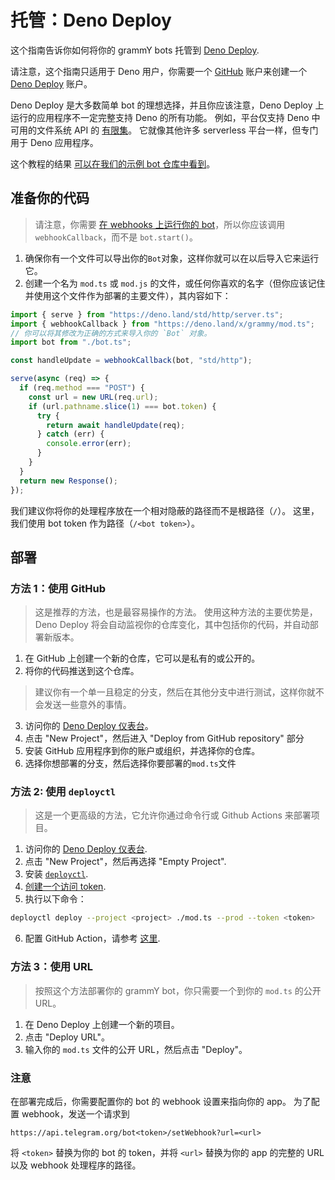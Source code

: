 # 托管：Deno Deploy

这个指南告诉你如何将你的 grammY bots 托管到 [Deno Deploy](https://deno.com/deploy).

请注意，这个指南只适用于 Deno 用户，你需要一个 [GitHub](https://github.com) 账户来创建一个 [Deno Deploy](https://deno.com/deploy) 账户。

Deno Deploy 是大多数简单 bot 的理想选择，并且你应该注意，Deno Deploy 上运行的应用程序不一定完整支持 Deno 的所有功能。
例如，平台仅支持 Deno 中可用的文件系统 API 的 [有限集](https://deno.com/deploy/docs/runtime-fs)。
它就像其他许多 serverless 平台一样，但专门用于 Deno 应用程序。

这个教程的结果 [可以在我们的示例 bot 仓库中看到](https://github.com/grammyjs/examples/tree/main/deno-deploy)。

## 准备你的代码

> 请注意，你需要 [在 webhooks 上运行你的 bot](../guide/deployment-types.md#如何使用-webhooks)，所以你应该调用 `webhookCallback`，而不是 `bot.start()`。

1. 确保你有一个文件可以导出你的`Bot`对象，这样你就可以在以后导入它来运行它。
2. 创建一个名为 `mod.ts` 或 `mod.js` 的文件，或任何你喜欢的名字（但你应该记住并使用这个文件作为部署的主要文件），其内容如下：

```ts
import { serve } from "https://deno.land/std/http/server.ts";
import { webhookCallback } from "https://deno.land/x/grammy/mod.ts";
// 你可以将其修改为正确的方式来导入你的 `Bot` 对象。
import bot from "./bot.ts";

const handleUpdate = webhookCallback(bot, "std/http");

serve(async (req) => {
  if (req.method === "POST") {
    const url = new URL(req.url);
    if (url.pathname.slice(1) === bot.token) {
      try {
        return await handleUpdate(req);
      } catch (err) {
        console.error(err);
      }
    }
  }
  return new Response();
});
```

我们建议你将你的处理程序放在一个相对隐蔽的路径而不是根路径（`/`）。
这里，我们使用 bot token 作为路径（`/<bot token>`）。

## 部署

### 方法 1：使用 GitHub

> 这是推荐的方法，也是最容易操作的方法。
> 使用这种方法的主要优势是，Deno Deploy 将会自动监视你的仓库变化，其中包括你的代码，并自动部署新版本。

1. 在 GitHub 上创建一个新的仓库，它可以是私有的或公开的。
2. 将你的代码推送到这个仓库。

> 建议你有一个单一且稳定的分支，然后在其他分支中进行测试，这样你就不会发送一些意外的事情。

3. 访问你的 [Deno Deploy 仪表台](https://dash.deno.com/projects)。
4. 点击 "New Project"，然后进入 "Deploy from GitHub repository" 部分
5. 安装 GitHub 应用程序到你的账户或组织，并选择你的仓库。
6. 选择你想部署的分支，然后选择你要部署的`mod.ts`文件

### 方法 2: 使用 `deployctl`

> 这是一个更高级的方法，它允许你通过命令行或 Github Actions 来部署项目。

1. 访问你的 [Deno Deploy 仪表台](https://dash.deno.com/projects).
2. 点击 "New Project"，然后再选择 "Empty Project".
3. 安装 [`deployctl`](https://github.com/denoland/deployctl).
4. [创建一个访问 token](https://dash.deno.com/user/access-tokens).
5. 执行以下命令：

```sh
deployctl deploy --project <project> ./mod.ts --prod --token <token>
```

6. 配置 GitHub Action，请参考 [这里](https://github.com/denoland/deployctl/blob/main/action/README.md).

### 方法 3：使用 URL

> 按照这个方法部署你的 grammY bot，你只需要一个到你的 `mod.ts` 的公开 URL。

1. 在 Deno Deploy 上创建一个新的项目。
2. 点击 "Deploy URL"。
3. 输入你的 `mod.ts` 文件的公开 URL，然后点击 "Deploy"。

### 注意

在部署完成后，你需要配置你的 bot 的 webhook 设置来指向你的 app。
为了配置 webhook，发送一个请求到

```text:no-line-numbers
https://api.telegram.org/bot<token>/setWebhook?url=<url>
```

将 `<token>` 替换为你的 bot 的 token，并将 `<url>` 替换为你的 app 的完整的 URL 以及 webhook 处理程序的路径。

